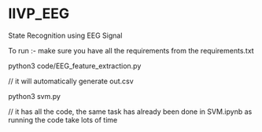 # IIVP_EEG
State Recognition using EEG Signal

To run :-
make sure you have all the requirements from the requirements.txt

python3 code/EEG_feature_extraction.py

// it will automatically generate out.csv

python3 svm.py

// it has all the code, the same task has already been done in SVM.ipynb  as running the code take lots of time

